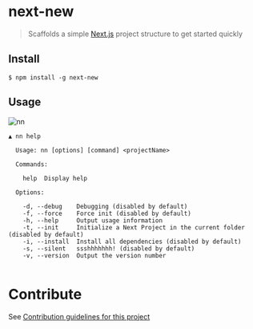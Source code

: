 # next-new
> Scaffolds a simple [Next.js](https://github.com/zeit/next.js) project structure to get started quickly

## Install

`$ npm install -g next-new`

## Usage

![nn](https://cloud.githubusercontent.com/assets/8714775/22749750/b1a27126-ee2e-11e6-9fb4-848d2608f72e.gif)


```
▲ nn help

  Usage: nn [options] [command] <projectName>

  Commands:

    help  Display help

  Options:

    -d, --debug    Debugging (disabled by default)
    -f, --force    Force init (disabled by default)
    -h, --help     Output usage information
    -t, --init     Initialize a Next Project in the current folder (disabled by default)
    -i, --install  Install all dependencies (disabled by default)
    -s, --silent   ssshhhhhhh! (disabled by default)
    -v, --version  Output the version number


```
# Contribute
See [Contribution guidelines for this project](CONTRIBUTING.md)
